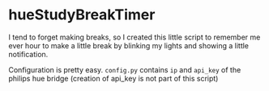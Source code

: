 # hueStudyBreakTimer

I tend to forget making breaks, so I created this little script to remember me ever hour to make a little break by blinking my lights and showing a little notification.

Configuration is pretty easy. `config.py` contains `ip` and `api_key` of the philips hue bridge (creation of api_key is not part of this script)
 